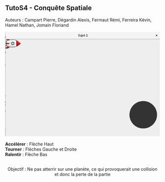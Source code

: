 ## TutoS4 - Conquête Spatiale

Auteurs : Campart Pierre, Dégardin Alexis, Fermaut Rémi, Ferreira Kévin, Hamel Nathan, Jomain Floriand

![alt text](https://github.com/floriandjomain/TutoS4/blob/master/ImageExec.png)

**Accélérer** : Flèche Haut <br/>
**Tourner**   : Flèches Gauche et Droite <br/>
**Ralentir**  : Flèche Bas <br/>
<br/>

<p align="center"> Objectif : Ne pas atterrir sur une planète, ce qui provoquerait une collision et donc la perte de la partie </p>
